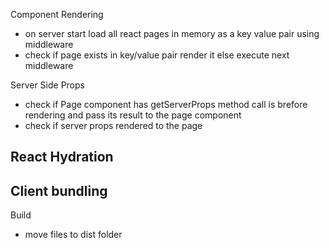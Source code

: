 Component Rendering

- on server start load all react pages in memory as a key value pair using middleware
- check if page exists in key/value pair render it else execute next middleware

Server Side Props
- check if Page component has getServerProps method call is brefore rendering and pass its result to the page component
- check if server props rendered to the page

React Hydration
- 

Client bundling
- 




Build
- move files to dist folder